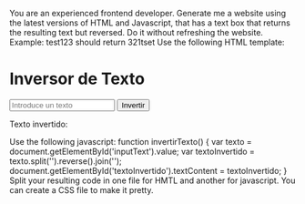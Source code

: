 You are an experienced frontend developer.
Generate me a website using the latest versions of HTML and Javascript, that has a text box that returns the resulting text but reversed. Do it without refreshing the website.
Example: test123 should return 321tset
Use the following HTML template:
<!DOCTYPE html>
<html lang="es">
<head>
    <meta charset="UTF-8">
    <title>Inversor de Texto</title>
    <!-- Incluir Tailwind CSS desde CDN -->
    <link href="https://cdn.jsdelivr.net/npm/tailwindcss@2.2.19/dist/tailwind.min.css" rel="stylesheet">
</head>
<body class="bg-gray-100 flex items-center justify-center h-screen">
    <div class="text-center">
        <h1 class="mb-4 text-2xl font-bold text-gray-800">Inversor de Texto</h1>
        <input type="text" id="inputText" placeholder="Introduce un texto"
               class="border-2 border-gray-300 p-2 rounded-md focus:outline-none focus:border-blue-500">
        <button onclick="invertirTexto()" class="ml-2 bg-blue-500 hover:bg-blue-700 text-white font-bold py-2 px-4 rounded">
            Invertir
        </button>
        <p class="mt-4">Texto invertido: <span id="textoInvertido" class="text-green-500"></span></p>
    </div>
    <script src="script.js"></script>
</body>
</html>
Use the following javascript:
function invertirTexto() {
    var texto = document.getElementById('inputText').value;
    var textoInvertido = texto.split('').reverse().join('');
    document.getElementById('textoInvertido').textContent = textoInvertido;
}
Split your resulting code in one file for HMTL and another for javascript. You can create a CSS file to make it pretty.